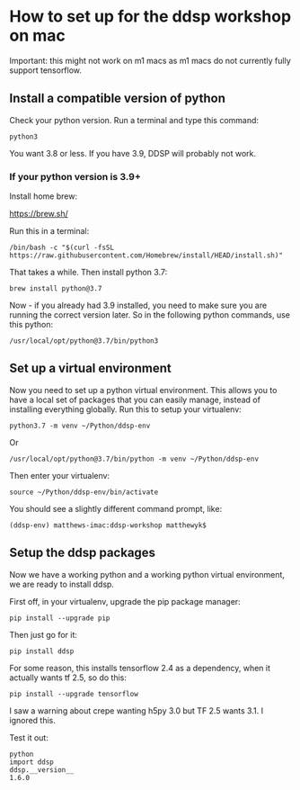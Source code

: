
# How to set up for the ddsp workshop on mac

Important: this might not work on m1 macs as m1 macs do not currently fully support tensorflow. 

## Install a compatible version of python

Check your python version. Run a terminal and type this command:

```
python3
```
You want 3.8 or less. If you have 3.9, DDSP will probably not work. 

### If your python version is 3.9+

Install home brew:

https://brew.sh/

Run this in a terminal:

```
/bin/bash -c "$(curl -fsSL https://raw.githubusercontent.com/Homebrew/install/HEAD/install.sh)"
```
That takes a while. Then install python 3.7:

```
brew install python@3.7
```

Now - if you already had 3.9 installed, you need to make sure you are running the correct version later. So in the following python commands, use this python:

```
/usr/local/opt/python@3.7/bin/python3
```

## Set up a virtual environment

Now you need to set up a python virtual environment. This allows you to have a local set of packages that you can easily manage, instead of installing everything globally. Run this to setup your virtualenv:


```
python3.7 -m venv ~/Python/ddsp-env
```

Or

```
/usr/local/opt/python@3.7/bin/python -m venv ~/Python/ddsp-env
```

Then enter your virtualenv:

```
source ~/Python/ddsp-env/bin/activate
```
You should see a slightly different command prompt, like:

```
(ddsp-env) matthews-imac:ddsp-workshop matthewyk$ 
```

## Setup the ddsp packages

Now we have a working python and a working python virtual environment, we are ready to install ddsp. 

First off, in your virtualenv, upgrade the pip package manager:

```
pip install --upgrade pip
```

Then just go for it:

```
pip install ddsp
```

For some reason, this installs tensorflow 2.4 as a dependency, when it actually wants tf 2.5, so do this:

```
pip install --upgrade tensorflow
```

I saw a warning about crepe wanting h5py 3.0 but TF 2.5 wants 3.1. I ignored this. 

Test it out:

```
python
import ddsp
ddsp.__version__
1.6.0
```

